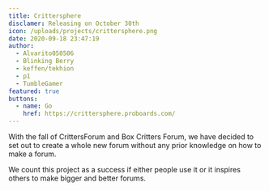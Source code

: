 ```yaml
---
title: Crittersphere
disclamer: Releasing on October 30th
icon: /uploads/projects/crittersphere.png
date: 2020-09-18 23:47:19
author:
  - Alvarito050506
  - Blinking Berry
  - keffen/tekhion
  - p1
  - TumbleGamer
featured: true
buttons:
  - name: Go
    href: https://crittersphere.proboards.com/
---
```

With the fall of CrittersForum and Box Critters Forum,
we have decided to set out to create a whole new forum
without any prior knowledge on how to make a forum.

We count this project as a success if either people use
it or it inspires others to make bigger and better forums.
